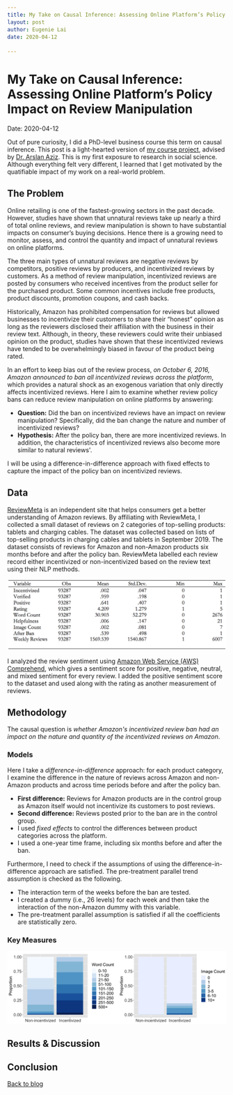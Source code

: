 ```yaml
---
title: My Take on Causal Inference: Assessing Online Platform’s Policy Impact on Review Manipulation
layout: post
author: Eugenie Lai
date: 2020-04-12

---
```


# My Take on Causal Inference: Assessing Online Platform’s Policy Impact on Review Manipulation  
Date: 2020-04-12

Out of pure curiosity, I did a PhD-level business course this term on causal inference. This post is a light-hearted version of [my course project](/docs/work/policy.pdf), advised by [Dr. Arslan Aziz](https://www.sauder.ubc.ca/people/arslan-aziz). This is my first exposure to research in social science. Although everything felt very different, I learned that I get motivated by the quatifiable impact of my work on a real-world problem.

## The Problem
Online retailing is one of the fastest-growing sectors in the past decade. However, studies have shown that unnatural reviews take up nearly a third of total online reviews, and review manipulation is shown to have substantial impacts on consumer’s buying decisions. Hence there is a growing need to monitor, assess, and control the quantity and impact of unnatural reviews on online platforms.

The three main types of unnatural reviews are negative reviews by competitors, positive reviews by producers, and incentivized reviews by customers. As a method of review manipulation, incentivized reviews are posted by consumers who received incentives from the product seller for the purchased product. Some common incentives include free products, product discounts, promotion coupons, and cash backs.

Historically, Amazon has prohibited compensation for reviews but allowed businesses to incentivize their customers to share their “honest” opinion as long as the reviewers disclosed their affiliation with the business in their review text. Although, in theory, these reviewers could write their unbiased opinion on the product, studies have shown that these incentivized reviews have tended to be overwhelmingly biased in favour of the product being rated. 

In an effort to keep bias out of the review process, *on October 6, 2016, Amazon announced to ban all incentivized reviews across the platform*, which provides a natural shock as an exogenous variation that only directly affects incentivized reviews. Here I aim to examine whether review policy bans can reduce review manipulation on online platforms by answering:  
* **Question:** Did the ban on incentivized reviews have an impact on review manipulation? Specifically, did the ban change the nature and number of incentivized reviews?
* **Hypothesis:** After the policy ban, there are more incentivized reviews. In addition, the characteristics of incentivized reviews also become more similar to natural reviews'.

I will be using a difference-in-difference approach with fixed effects to capture the impact of the policy ban on incentivized reviews.

## Data
[ReviewMeta](https://reviewmeta.com/) is an independent site that helps consumers get a better understanding of Amazon reviews. By affiliating with ReviewMeta, I collected a small dataset of reviews on 2 categories of top-selling products: tablets and charging cables. The dataset was collected based on lists of top-selling products in charging cables and tablets in September 2019. The dataset consists of reviews for Amazon and non-Amazon products six months before and after the policy ban. ReviewMeta labelled each review record either incentivized or non-incentivized based on the review text using their NLP methods.

![alt text][descriptive_reviews]

I analyzed the review sentiment using [Amazon Web Service (AWS) Comprehend](https://aws.amazon.com/comprehend/), which gives a sentiment score for positive, negative, neutral, and mixed sentiment for every review. I added the positive sentiment score to the dataset and used along with the rating as another measurement of reviews.  

## Methodology
The causal question is *whether Amazon's incentivized review ban had an impact on the nature and quantity of the incentivized reviews on Amazon*. 

### Models
Here I take a *difference-in-difference* approach: for each product category, I examine the difference in the nature of reviews across Amazon and non-Amazon products and across time periods before and after the policy ban. 
* **First difference:** Reviews for Amazon products are in the control group as Amazon itself would not incentivize its customers to post reviews. 
* **Second difference:** Reviews posted prior to the ban are in the control group.
* I used *fixed effects* to control the differences between product categories across the platform.
* I used a one-year time frame, including six months before and after the ban.

Furthermore, I need to check if the assumptions of using the difference-in-difference approach are satisfied. The pre-treatment parallel trend assumption is checked as the following.
* The interaction term of the weeks before the ban are tested.
* I created a dummy (i.e., 26 levels) for each week and then take the interaction of the non-Amazon dummy with this variable.
* The pre-treatment parallel assumption is satisfied if all the coefficients are statistically zero.

### Key Measures
![alt text][exploratory_analysis]

## Results & Discussion

## Conclusion

[Back to blog](../blog.html)

[descriptive_reviews]: /assets/posts/descriptive_reviews.png "descriptive_reviews.png"
[exploratory_analysis]: /assets/posts/exploratory_analysis.png "exploratory_analysis.png"
